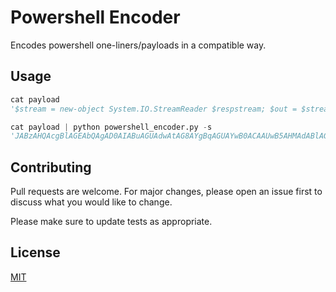# Powershell Encoder

Encodes powershell one-liners/payloads in a compatible way.

## Usage

```python
cat payload
'$stream = new-object System.IO.StreamReader $respstream; $out = $stream.ReadToEnd(); if ($out.trim() -eq "w00tw00t"){echo "$_ Allowed out"}}```'

cat payload | python powershell_encoder.py -s
'JABzAHQAcgBlAGEAbQAgAD0AIABuAGUAdwAtAG8AYgBqAGUAYwB0ACAAUwB5AHMAdABlAG0ALgBJAE8ALgBTAHQAcgBlAGEAbQBSAGUAYQBkAGUAcgAgACQAcgBlAHMAcABzAHQAcgBlAGEAbQA7ACAAJABvAHUAdAAgAD0AIAAkAHMAdAByAGUAYQBtAC4AUgBlAGEAZABUAG8ARQBuAGQAKAApADsAIABpAGYAIAAoACQAbwB1AHQALgB0AHIAaQBtACgAKQAgAC0AZQBxACAAIgB3ADAAMAB0AHcAMAAwAHQAIgApAHsAZQBjAGgAbwAgACIAJABfACAAQQBsAGwAbwB3AGUAZAAgAG8AdQB0ACIAfQB9AAoA'

```

## Contributing
Pull requests are welcome. For major changes, please open an issue first to discuss what you would like to change.

Please make sure to update tests as appropriate.

## License
[MIT](https://choosealicense.com/licenses/mit/)
